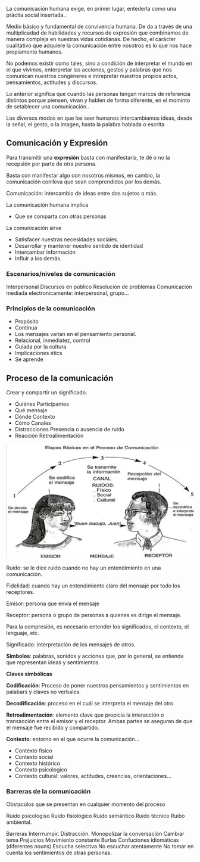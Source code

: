 La comunicación humana exige, en primer lugar, entederla como una práctia social insertada..

Medio básico y fundamental de convivencia humana. 
De da a través de una multiplicadad de habilidades y recursos de expresión que combinamos de manera compleja en nuestras vidas cotidianas.
De hecho, el carácter cualitativo que adquiere la comunicación entre nosotros es lo que nos hace propiamente humanos.

No podemos existir como tales, sino a condición de interpretar el mundo en el que vivimos, enterpretar las acciones, gestos y palabras que nos comunican nuestros congéneres e intrepretar nuestros propios actos, pensamientos, actitudes y discursos.

Lo anterior significa que cuando las personas tengan marcos de referencia distintos porque piensen, vivan y hablen de forma diferente, en el mominto de setablecer una comunicación..

Los diversos modos en que los seer humanos intercambiamos ideas, desde la señal, el gesto, o la imagen, hasta la palabra hablada o escrita

## Comunicación y Expresión
Para transmitir una **expresión** basta con manifestarla, te dé o no la recepsión por parte de otra persona.

Basta con manifestar algo con nosotros mismos, en cambio, la comunicación conlleva que sean comprendidos por los demás.

Comunicación: intercambio de ideas entre dos sujetos o más.

La comunicación humana implica
- Que se comparta con otras personas

La comunicación sirve
- Satisfacer nuestras necesidades sociales.
- Desarrollar y mantener nuestro sentido de identidad
- Intercambar información
- Influir a los demás.

### Escenarios/niveles de comunicación

Interpersonal
Discursos en público
Resolución de problemas
Comunicación mediada electronicamente: interpersonal, grupo...

### Principios de la comunicación
- Propósito
- Continua
- Los mensajes varían en el pensamiento personal.
- Relacional, inmediatez, control
- Guiada por la cultura
- Implicaciones étics
- Se aprende

## Proceso de la comunicación

Crear y compartir un significado.

- Quiénes Participantes
- Qué mensaje
- Dónde Contexto
- Cómo Canales
- Distracciones Presencia o ausencia de ruido
- Reacción Retroalimentación

![](-Segundo/Expresión%20Oral%20y%20Escrita/Notes/Attachments/Comunicación-1.jpeg)

Ruido: se le dice ruido cuando no hay un entendimiento en una comunicación.

Fidelidad: cuando hay un entendimiento claro del mensaje por todo los receptores.

Emisor: persona que envía el mensaje

Receptor: persona o grupo de personas a quienes es dirige el mensaje.

Para la compresión, es necesario entender los significados, el contexto, el lenguaje, etc.

Significado: interpretación de los mensajes de otros.

**Símbolos**: palabras, sonidos y acciones que, por lo general, se entiende que representan ideas y sentimientos.

**Claves simbólicas**

**Codificación**: Proceso de poner nuestros pensamientos y sentimientos en palabars y claves no verbales.

**Decodificación**: proceso en el cuál se interpreta el mensaje del otro.

**Retroalimentación**: elemento clave que propicia la interacción o transacción entre el emisor y el receptor. Ambas partes se aseguran de que el mensaje fue recibido y compartido.

**Contexto**: entorno en el que ocurre la comunicación...

- Contexto físico
- Contexto social
- Contexto histórico
- Contexto psicologico
- Contexto cultural: valores, actitudes, creencias, orientaciones...

### Barreras de la comunicación
Obstacúlos que se presentan en cualquier momento del proceso

Ruido psicologiso
Ruido fisiológico
Ruido semántico
Ruido técnico
Ruibo ambiental.

Barreras
Interrrumpir.
Distracción.
Monopolizar la conversación
Cambiar tema
Prejuicios
Movimiento constante
Burlas
Confuciones idiomáticas (diferentes nouns)
Escucha selectiva
No escuchar atentamente
No tomar en cuenta los sentimientos de otras personas.